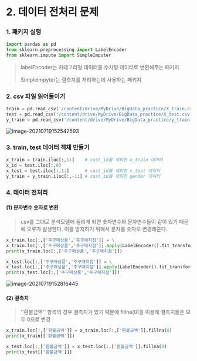 # 2. 데이터 전처리 문제

### 1. 패키지 실행

```python
import pandas as pd
from sklearn.preprocessing import LabelEncoder
from sklearn.impute import SimpleImputer
```

> labelEncoder는 카테고리형 데이터를 수치형 데이터로 변환해주는 패키지
>
> Simpleimpyter는 결측치를 처리하는데 사용하는 패키지



### 2. csv 파일 읽어들이기

```python
train = pd.read_csv('/content/drive/MyDrive/BigData_practice/X_train.csv', sep= ',', encoding = 'CP949')
test = pd.read_csv('/content/drive/MyDrive/BigData_practice/X_test.csv', sep= ',', encoding = 'CP949')
y_train = pd.read_csv('/content/drive/MyDrive/BigData_practice/y_train.csv', sep= ',', encoding = 'CP949')
```

![image-20210719152542593](C:\Users\jinsa\AppData\Roaming\Typora\typora-user-images\image-20210719152542593.png)

### 3. train, test 데이터 객체 만들기

```python
x_train = train.iloc[:,1:]    # cust_id를 제외한 x_train 데이터 
x_id = test.iloc[:,0]
x_test = test.iloc[:,1:]   	  # cust_id를 제외한 x_test 데이터 
y_train = y_train.iloc[:,-1:] # cust_id를 제외한 gender 데이터
```



### 4. 데이터 전처리

#### (1) 문자변수 숫자로 변환

> csv를 그대로 분석모델에 돌리게 되면 숫자변수와 문자변수들이 같이 있기 때문에 오류가 발생한다. 이를 방지하기 위해서 문자를 숫자로 변경해준다.

```python
x_train.loc[:,['주구매상품','주구매지점']] = \
x_train.loc[:,['주구매상품','주구매지점']].apply(LabelEncoder().fit_transform)
print(x_train.loc[:,['주구매상품','주구매지점']])

x_test.loc[:,['주구매상품','주구매지점']] = \
x_test.loc[:,['주구매상품','주구매지점']].apply(LabelEncoder().fit_transform)
print(x_test.loc[:,['주구매상품','주구매지점']])
```

![image-20210719152816445](C:\Users\jinsa\AppData\Roaming\Typora\typora-user-images\image-20210719152816445.png)

#### (2) 결측치 

> ''환불금액'' 항목의 경우 결측치가 있기 때문에 fillna(0)을 이용해 결측치들은 모두 0으로 변경

```python
x_train.loc[:,['환불금액']] = x_train.loc[:,['환불금액']].fillna(0)
print(x_train[['환불금액']])

x_test.loc[:,['환불금액']] = x_test.loc[:,['환불금액']].fillna(0)
print(x_test[['환불금액']])
```



### 



